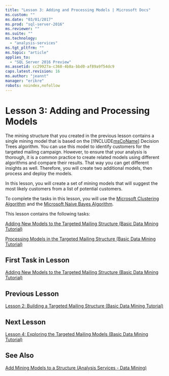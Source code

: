 ```yaml
---
title: "Lesson 3: Adding and Processing Models | Microsoft Docs"
ms.custom: ""
ms.date: "03/01/2017"
ms.prod: "sql-server-2016"
ms.reviewer: ""
ms.suite: ""
ms.technology: 
  - "analysis-services"
ms.tgt_pltfrm: ""
ms.topic: "article"
applies_to: 
  - "SQL Server 2016 Preview"
ms.assetid: cc29927a-c368-4b8a-bbd0-af89a9f54dc9
caps.latest.revision: 16
ms.author: "jeannt"
manager: "erikre"
robots: noindex,nofollow
---
```

# Lesson 3: Adding and Processing Models
The mining structure that you created in the previous lesson contains a single mining model that is based on the [!INCLUDE[msCoName](../a9notintoc/includes/msconame-md.md)] Decision Trees algorithm. You can use this model to identify customers for the targeted mailing campaign. However, to ensure that your analysis is thorough, it is a common practice to create related models using different algorithms and compare their results. That way you can get different insights as well. Therefore, you will create two additional models, then process and deploy the models.  
  
In this lesson, you will create a set of mining models that will suggest the most likely customers from a list of potential customers.  
  
To complete the tasks in this lesson, you will use the [Microsoft Clustering Algorithm](../analysis-services/data-mining/microsoft-clustering-algorithm.md) and the [Microsoft Naive Bayes Algorithm](../analysis-services/data-mining/microsoft-naive-bayes-algorithm.md).  
  
This lesson contains the following tasks:  
  
[Adding New Models to the Targeted Mailing Structure &#40;Basic Data Mining Tutorial&#41;](../a9notintoc/adding-new-models-to-the-targeted-mailing-structure-basic-data-mining-tutorial.md)  
  
[Processing Models in the Targeted Mailing Structure &#40;Basic Data Mining Tutorial&#41;](../a9notintoc/processing-models-in-the-targeted-mailing-structure-basic-data-mining-tutorial.md)  
  
## First Task in Lesson  
[Adding New Models to the Targeted Mailing Structure &#40;Basic Data Mining Tutorial&#41;](../a9notintoc/adding-new-models-to-the-targeted-mailing-structure-basic-data-mining-tutorial.md)  
  
## Previous Lesson  
[Lesson 2: Building a Targeted Mailing Structure &#40;Basic Data Mining Tutorial&#41;](../a9notintoc/lesson-2-building-a-targeted-mailing-structure-basic-data-mining-tutorial.md)  
  
## Next Lesson  
[Lesson 4: Exploring the Targeted Mailing Models &#40;Basic Data Mining Tutorial&#41;](../a9notintoc/lesson-4-exploring-the-targeted-mailing-models-basic-data-mining-tutorial.md)  
  
## See Also  
[Add Mining Models to a Structure &#40;Analysis Services - Data Mining&#41;](../analysis-services/data-mining/add-mining-models-to-a-structure-analysis-services-data-mining.md)  
  
